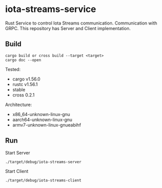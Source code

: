 # iota-streams-service

Rust Service to control Iota Streams communication. 
Communication with GRPC. This repository has Server and Client implementation.

## Build

```
cargo build or cross build --target <target>
cargo doc --open
```

Tested:
* cargo v1.56.0
* rustc v1.56.1
* stable
* cross 0.2.1

Architecture:
* x86_64-unknown-linux-gnu
* aarch64-unknown-linux-gnu
* armv7-unknown-linux-gnueabihf

## Run

Start Server

```
./target/debug/iota-streams-server
```

Start Client

```
./target/debug/iota-streams-client
```

